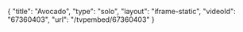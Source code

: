 {
    "title": "Avocado",
    "type": "solo",
    "layout": "iframe-static",
    "videoId": "67360403",
    "url": "\/tvpembed\/67360403"
}